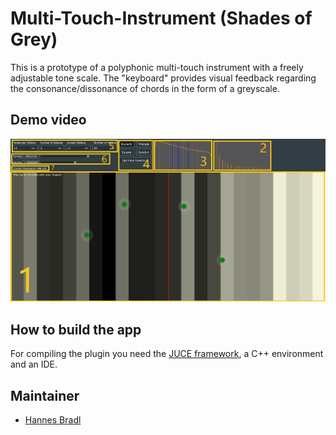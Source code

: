 #  Multi-Touch-Instrument (Shades of Grey)

This is a prototype of a polyphonic multi-touch instrument with a freely adjustable tone scale. The "keyboard" provides visual feedback regarding the consonance/dissonance of chords in the form of a greyscale.

## Demo video

[![Demonstrational video](GUI.png)](https://www.youtube.com/watch?v=zsW0xHFn5No&t=1s "MultiTouchInstrument")


## How to build the app

For compiling the plugin you need the [JUCE framework](https://juce.com), a C++ environment and an IDE. 


## Maintainer

- [Hannes Bradl](mailto:hbradl@student.tugraz.at)



